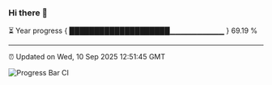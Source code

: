 ### Hi there 👋

⏳ Year progress { ████████████████████▁▁▁▁▁▁▁▁▁▁ } 69.19 %

---

⏰ Updated on Wed, 10 Sep 2025 12:51:45 GMT

![Progress Bar CI](https://github.com/DhruviPatel157/GitHub-Actions-Demo/workflows/Progress%20Bar%20CI/badge.svg)
